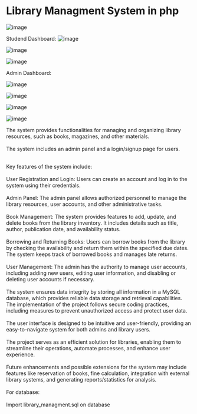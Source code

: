 # Library Managment System in php

![image](https://github.com/MOHDSAMIULLAH/Library_Mangement_System/assets/91786605/c06481b5-eaf3-4c76-b87c-2d8aa53975b5)

Studend Dashboard:
![image](https://github.com/ZeenatFirdosh/Library_Mangement_Sys/assets/100707152/87c090a7-af30-4554-b4ab-9fd907a9177c)

![image](https://github.com/ZeenatFirdosh/Library_Mangement_Sys/assets/100707152/4110492e-a8ef-40f6-b9f5-1b094c3db376)

![image](https://github.com/ZeenatFirdosh/Library_Mangement_Sys/assets/100707152/4331fbca-b420-4383-a712-913ad314aa0b)

Admin Dashboard:

![image](https://github.com/ZeenatFirdosh/Library_Mangement_Sys/assets/100707152/ca7f439a-4d5b-4618-82b9-d0ddaaaf6d84)

![image](https://github.com/ZeenatFirdosh/Library_Mangement_Sys/assets/100707152/59d627cf-047f-452a-b822-dc6a58b79742)

![image](https://github.com/ZeenatFirdosh/Library_Mangement_Sys/assets/100707152/9d47cfb0-14fa-45fa-a5c1-04163c969e5a)

![image](https://github.com/ZeenatFirdosh/Library_Mangement_Sys/assets/100707152/621422e9-9d1e-49d4-9beb-f55f8a14c0e2)


The system provides functionalities for managing and organizing library resources, such as books, magazines, and other materials.</br></br>
The system includes an admin panel and a login/signup page for users.</br></br>

Key features of the system include:</br></br>
User Registration and Login: Users can create an account and log in to the system using their credentials.</br></br>
Admin Panel: The admin panel allows authorized personnel to manage the library resources, user accounts, and other administrative tasks.</br></br>
Book Management: The system provides features to add, update, and delete books from the library inventory. It includes details such as title, author, publication date, and availability status.</br></br>
Borrowing and Returning Books: Users can borrow books from the library by checking the availability and return them within the specified due dates. The system keeps track of borrowed books and manages late returns.</br></br>
User Management: The admin has the authority to manage user accounts, including adding new users, editing user information, and disabling or deleting user accounts if necessary.</br></br>
The system ensures data integrity by storing all information in a MySQL database, which provides reliable data storage and retrieval capabilities.
The implementation of the project follows secure coding practices, including measures to prevent unauthorized access and protect user data.</br></br>
The user interface is designed to be intuitive and user-friendly, providing an easy-to-navigate system for both admins and library users.</br></br>
The project serves as an efficient solution for libraries, enabling them to streamline their operations, automate processes, and enhance user experience.</br></br>
Future enhancements and possible extensions for the system may include features like reservation of books, fine calculation, integration with external library systems, and generating reports/statistics for analysis.</br></br>
For database:</br></br>
Import library_managment.sql on database</br></br>
